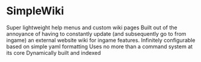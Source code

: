 # SimpleWiki
Super lightweight help menus and custom wiki pages
Built out of the annoyance of having to constantly update (and subsequently go to from ingame) an external website wiki for ingame features.
Infinitely configurable based on simple yaml formatting
Uses no more than a command system at its core
Dynamically built and indexed
